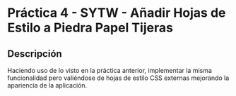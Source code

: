 # Práctica 4 - SYTW - Añadir Hojas de Estilo a Piedra Papel Tijeras


## Descripción
 Haciendo uso de lo visto en la práctica anterior, implementar la misma funcionalidad pero valiéndose de hojas de estilo CSS externas mejorando la apariencia de la aplicación.
